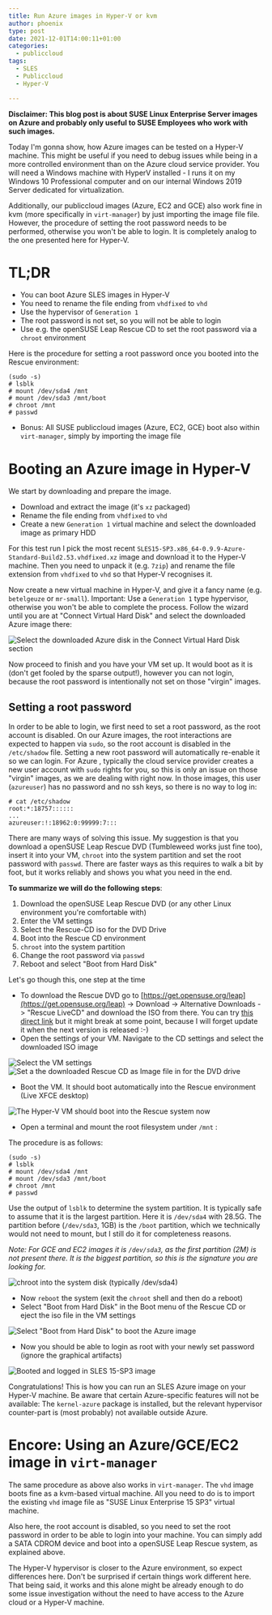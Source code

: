 ```yaml
---
title: Run Azure images in Hyper-V or kvm
author: phoenix
type: post
date: 2021-12-01T14:00:11+01:00
categories:
  - publiccloud
tags:
  - SLES
  - Publiccloud
  - Hyper-V

---
```

**Disclaimer: This blog post is about SUSE Linux Enterprise Server images on Azure and probably only useful to SUSE Employees who work with such images.**

Today I'm gonna show, how Azure images can be tested on a Hyper-V machine. This might be useful if you need to debug issues while being in a more controlled environment than on the Azure cloud service provider. You will need a Windows machine with HyperV installed - I runs it on my Windows 10 Professional computer and on our internal Windows 2019 Server dedicated for virtualization.

Additionally, our publiccloud images (Azure, EC2 and GCE) also work fine in kvm (more specifically in `virt-manager`)  by just importing the image file file. However, the procedure of setting the root password needs to be performed, otherwise you won't be able to login. It is completely analog to the one presented here for Hyper-V.

# TL;DR

* You can boot Azure SLES images in Hyper-V
* You need to rename the file ending from `vhdfixed` to `vhd`
* Use the hypervisor of `Generation 1` 
* The root password is not set, so you will not be able to login
* Use e.g. the openSUSE Leap Rescue CD to set the root password via a `chroot` environment

Here is the procedure for setting a root password once you booted into the Rescue environment:

    (sudo -s)
    # lsblk
    # mount /dev/sda4 /mnt
    # mount /dev/sda3 /mnt/boot
    # chroot /mnt
    # passwd

* Bonus: All SUSE publiccloud images (Azure, EC2, GCE) boot also within `virt-manager`, simply by importing the image file

# Booting an Azure image in Hyper-V

We start by downloading and prepare the image.

* Download and extract the image (it's `xz` packaged)
* Rename the file ending from `vhdfixed` to `vhd`
* Create a new `Generation 1` virtual machine and select the downloaded image as primary HDD

For this test run I pick the most recent `SLES15-SP3.x86_64-0.9.9-Azure-Standard-Build2.53.vhdfixed.xz` image and download it to the Hyper-V machine. Then you need to unpack it (e.g. `7zip`) and rename the file extension from `vhdfixed` to `vhd` so that Hyper-V recognises it.

Now create a new virtual machine in Hyper-V, and give it a fancy name (e.g. `betelgeuze` or `mr-small`). Important: Use a `Generation 1` type hypervisor, otherwise you won't be able to complete the process. Follow the wizard until you are at "Connect Virtual Hard Disk" and select the downloaded Azure image there:

![Select the downloaded Azure disk in the Connect Virtual Hard Disk section](HyperV-Select-Disk.png)

Now proceed to finish and you have your VM set up. It would boot as it is (don't get fooled by the sparse output!), however you can not login, because the root password is intentionally not set on those "virgin" images.

## Setting a root password

In order to be able to login, we first need to set a root password, as the root account is disabled. On our Azure images, the root interactions are expected to happen via `sudo`, so the root account is disabled in the `/etc/shadow` file. Setting a new root password will automatically re-enable it so we can login. For Azure , typically the cloud service provider creates a new user account with `sudo` rights for you, so this is only an issue on those "virgin" images, as we are dealing with right now. In those images, this user (`azureuser`) has no password and no ssh keys, so there is no way to log in:

    # cat /etc/shadow
    root:*:18757::::::
    ...
    azureuser:!:18962:0:99999:7:::

There are many ways of solving this issue. My suggestion is that you download a openSUSE Leap Rescue DVD (Tumbleweed works just fine too), insert it into your VM, `chroot` into the system partition and set the root password with `passwd`. There are faster ways as this requires to walk a bit by foot, but it works reliably and shows you what you need in the end.

**To summarize we will do the following steps**:

1. Download the openSUSE Leap Rescue DVD (or any other Linux environment you're comfortable with)
2. Enter the VM settings
3. Select the Rescue-CD iso for the DVD Drive
4. Boot into the Rescue CD environment
5. `chroot` into the system partition
6. Change the root password via `passwd`
7. Reboot and select "Boot from Hard Disk"

Let's go though this, one step at the time

* To download the Rescue DVD go to [https://get.opensuse.org/leap](https://get.opensuse.org/leap) -> Download -> Alternative Downloads -> "Rescue LiveCD" and download the ISO from there. You can try [this direct link](https://download.opensuse.org/distribution/leap/15.3/appliances/iso/openSUSE-Leap-15.3-Rescue-CD-x86_64-Media.iso) but it might break at some point, because I will forget update it when the next version is released :-)
* Open the settings of your VM. Navigate to the CD settings and select the downloaded ISO image

![Select the VM settings](HyperV-Settings.png)
![Set a the downloaded Rescue CD as Image file in for the DVD drive](HyperV-Settings-ISO.png)

* Boot the VM. It should boot automatically into the Rescue environment (Live XFCE desktop)

![The Hyper-V VM should boot into the Rescue system now](HyperV-Rescue-Boot.png)

* Open a terminal and mount the root filesystem under `/mnt` :

The procedure is as follows:

    (sudo -s)
    # lsblk
	# mount /dev/sda4 /mnt
	# mount /dev/sda3 /mnt/boot
	# chroot /mnt
	# passwd

Use the output of `lsblk` to determine the system partition. It is typically safe to assume that it is the largest partition. Here it is `/dev/sda4` with 28.5G. The partition before (`/dev/sda3`, 1GB) is the `/boot` partition, which we technically would not need to mount, but I still do it for completeness reasons.

*Note: For GCE and EC2 images it is `/dev/sda3`, as the first partition (2M) is not present there. It is the biggest partition, so this is the signature you are looking for.*

![chroot into the system disk (typically `/dev/sda4`)](HyperV-Rescue-Chroot.png)

* Now `reboot` the system (exit the `chroot` shell and then do a reboot)
* Select "Boot from Hard Disk" in the Boot menu of the Rescue CD or eject the iso file in the VM settings

![Select "Boot from Hard Disk" to boot the Azure image](HyperV-Rescue-Boot-From-HDD.png)

* Now you should be able to login as root with your newly set password (ignore the graphical artifacts)

![Booted and logged in SLES 15-SP3 image](HyperV-Booted.png)

Congratulations! This is how you can run an SLES Azure image on your Hyper-V machine. Be aware that certain Azure-specific features will not be available: The `kernel-azure` package is installed, but the relevant hypervisor counter-part is (most probably) not available outside Azure.

# Encore: Using an Azure/GCE/EC2 image in `virt-manager`

The same procedure as above also works in `virt-manager`. The `vhd` image boots fine as a kvm-based virtual machine. All you need to do is to import the existing `vhd` image file as "SUSE Linux Enterprise 15 SP3" virtual machine.

Also here, the root account is disabled, so you need to set the root password in order to be able to login into your machine. You can simply add a SATA CDROM device and boot into a openSUSE Leap Rescue system, as explained above.

The Hyper-V hypervisor is closer to the Azure environment, so expect differences here. Don't be surprised if certain things work different here. That being said, it works and this alone might be already enough to do some issue investigation without the need to have access to the Azure cloud or a Hyper-V machine.